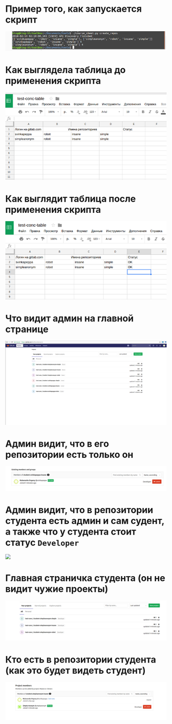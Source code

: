 # Пример того, как запускается скрипт
![](/images/usage_example.png)

# Как выглядела таблица до применения скрипта
![](/images/table_before.png)

# Как выглядит таблица после применения скрипта
![](/images/table_after.png)

# Что видит админ на главной странице
![](/images/admin_front_page.png)

# Админ видит, что в его репозитории есть только он
![](/images/admin_repo_view_from_admin.png)

# Админ видит, что в репозитории студента есть админ и сам судент, а также что у студента стоит статус `Developer`
![](/images/student_repo_members_view_from_admin.png)

# Главная страничка студента (он не видит чужие проекты)
![](/images/student_front_page_view.png)

# Кто есть в репозитории студента (как это будет видеть студент)
![](/images/student_repo_members_view_from_student.png)

